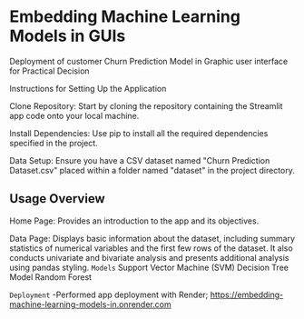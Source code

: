 # Embedding Machine Learning Models in GUIs

Deployment of customer Churn Prediction Model in Graphic user interface for Practical Decision

Instructions for Setting Up the Application

Clone Repository: Start by cloning the repository containing the Streamlit app code onto your local machine.

Install Dependencies: Use pip to install all the required dependencies specified in the project.

Data Setup: Ensure you have a CSV dataset named "Churn Prediction Dataset.csv" placed within a folder named "dataset" in the project directory.


## Usage Overview

Home Page: Provides an introduction to the app and its objectives.

Data Page: Displays basic information about the dataset, including summary statistics of numerical variables and the first few rows of the dataset. It also conducts univariate and bivariate analysis and presents additional analysis using pandas styling.
`Models`
Support Vector Machine (SVM)
Decision Tree Model
Random Forest

`Deployment`
-Performed app deployment with Render; https://embedding-machine-learning-models-in.onrender.com
